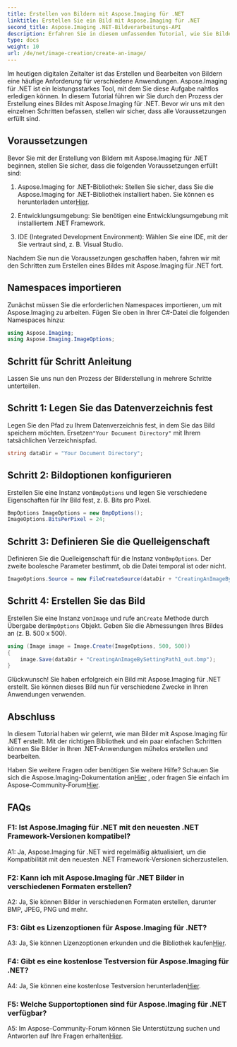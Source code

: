 ```yaml
---
title: Erstellen von Bildern mit Aspose.Imaging für .NET
linktitle: Erstellen Sie ein Bild mit Aspose.Imaging für .NET
second_title: Aspose.Imaging .NET-Bildverarbeitungs-API
description: Erfahren Sie in diesem umfassenden Tutorial, wie Sie Bilder mit Aspose.Imaging für .NET erstellen.
type: docs
weight: 10
url: /de/net/image-creation/create-an-image/
---
```

Im heutigen digitalen Zeitalter ist das Erstellen und Bearbeiten von Bildern eine häufige Anforderung für verschiedene Anwendungen. Aspose.Imaging für .NET ist ein leistungsstarkes Tool, mit dem Sie diese Aufgabe nahtlos erledigen können. In diesem Tutorial führen wir Sie durch den Prozess der Erstellung eines Bildes mit Aspose.Imaging für .NET. Bevor wir uns mit den einzelnen Schritten befassen, stellen wir sicher, dass alle Voraussetzungen erfüllt sind.

## Voraussetzungen

Bevor Sie mit der Erstellung von Bildern mit Aspose.Imaging für .NET beginnen, stellen Sie sicher, dass die folgenden Voraussetzungen erfüllt sind:

1. Aspose.Imaging for .NET-Bibliothek: Stellen Sie sicher, dass Sie die Aspose.Imaging for .NET-Bibliothek installiert haben. Sie können es herunterladen unter[Hier](https://releases.aspose.com/imaging/net/).

2. Entwicklungsumgebung: Sie benötigen eine Entwicklungsumgebung mit installiertem .NET Framework.

3. IDE (Integrated Development Environment): Wählen Sie eine IDE, mit der Sie vertraut sind, z. B. Visual Studio.

Nachdem Sie nun die Voraussetzungen geschaffen haben, fahren wir mit den Schritten zum Erstellen eines Bildes mit Aspose.Imaging für .NET fort.

## Namespaces importieren

Zunächst müssen Sie die erforderlichen Namespaces importieren, um mit Aspose.Imaging zu arbeiten. Fügen Sie oben in Ihrer C#-Datei die folgenden Namespaces hinzu:


```csharp
using Aspose.Imaging;
using Aspose.Imaging.ImageOptions;
```

## Schritt für Schritt Anleitung

Lassen Sie uns nun den Prozess der Bilderstellung in mehrere Schritte unterteilen.

## Schritt 1: Legen Sie das Datenverzeichnis fest

 Legen Sie den Pfad zu Ihrem Datenverzeichnis fest, in dem Sie das Bild speichern möchten. Ersetzen`"Your Document Directory"` mit Ihrem tatsächlichen Verzeichnispfad.

```csharp
string dataDir = "Your Document Directory";
```

## Schritt 2: Bildoptionen konfigurieren

 Erstellen Sie eine Instanz von`BmpOptions` und legen Sie verschiedene Eigenschaften für Ihr Bild fest, z. B. Bits pro Pixel.

```csharp
BmpOptions ImageOptions = new BmpOptions();
ImageOptions.BitsPerPixel = 24;
```

## Schritt 3: Definieren Sie die Quelleigenschaft

Definieren Sie die Quelleigenschaft für die Instanz von`BmpOptions`. Der zweite boolesche Parameter bestimmt, ob die Datei temporal ist oder nicht.

```csharp
ImageOptions.Source = new FileCreateSource(dataDir + "CreatingAnImageBySettingPath_out.bmp", false);
```

## Schritt 4: Erstellen Sie das Bild

 Erstellen Sie eine Instanz von`Image` und rufe an`Create` Methode durch Übergabe der`BmpOptions` Objekt. Geben Sie die Abmessungen Ihres Bildes an (z. B. 500 x 500).

```csharp
using (Image image = Image.Create(ImageOptions, 500, 500))
{
    image.Save(dataDir + "CreatingAnImageBySettingPath1_out.bmp");
}
```

Glückwunsch! Sie haben erfolgreich ein Bild mit Aspose.Imaging für .NET erstellt. Sie können dieses Bild nun für verschiedene Zwecke in Ihren Anwendungen verwenden.

## Abschluss

In diesem Tutorial haben wir gelernt, wie man Bilder mit Aspose.Imaging für .NET erstellt. Mit der richtigen Bibliothek und ein paar einfachen Schritten können Sie Bilder in Ihren .NET-Anwendungen mühelos erstellen und bearbeiten.

 Haben Sie weitere Fragen oder benötigen Sie weitere Hilfe? Schauen Sie sich die Aspose.Imaging-Dokumentation an[Hier](https://reference.aspose.com/imaging/net/) , oder fragen Sie einfach im Aspose-Community-Forum[Hier](https://forum.aspose.com/).

## FAQs

### F1: Ist Aspose.Imaging für .NET mit den neuesten .NET Framework-Versionen kompatibel?

A1: Ja, Aspose.Imaging für .NET wird regelmäßig aktualisiert, um die Kompatibilität mit den neuesten .NET Framework-Versionen sicherzustellen.

### F2: Kann ich mit Aspose.Imaging für .NET Bilder in verschiedenen Formaten erstellen?

A2: Ja, Sie können Bilder in verschiedenen Formaten erstellen, darunter BMP, JPEG, PNG und mehr.

### F3: Gibt es Lizenzoptionen für Aspose.Imaging für .NET?

 A3: Ja, Sie können Lizenzoptionen erkunden und die Bibliothek kaufen[Hier](https://purchase.aspose.com/buy).

### F4: Gibt es eine kostenlose Testversion für Aspose.Imaging für .NET?

 A4: Ja, Sie können eine kostenlose Testversion herunterladen[Hier](https://releases.aspose.com/imaging/net/).

### F5: Welche Supportoptionen sind für Aspose.Imaging für .NET verfügbar?

 A5: Im Aspose-Community-Forum können Sie Unterstützung suchen und Antworten auf Ihre Fragen erhalten[Hier](https://forum.aspose.com/).
